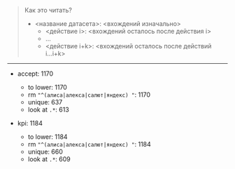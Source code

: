 
> Как это читать?
> - <название датасета>: <вхождений изначально>
>   - <действие i>: <вхождений осталось после действия i>
>   - ...
>   - <действие i+k>: <вхождений осталось после действий i...i+k>

---
- accept: 1170
  - to lower: 1170
  - rm `"^(алиса|алекса|салют|яндекс) "`: 1170
  - unique: 637
  - look at `.*`: 613


- kpi: 1184
  - to lower: 1184
  - rm `"^(алиса|алекса|салют|яндекс) "`: 1184
  - unique: 660
  - look at `.*`: 609